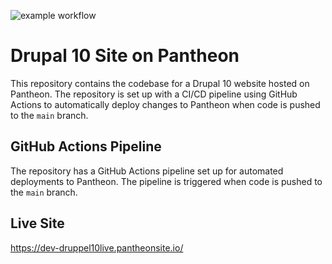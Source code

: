 ![example workflow](https://github.com/BCH-Drupal-Group1/d10-ci-juli/actions/workflows/deploy-to-pantheon.yml/badge.svg)

# Drupal 10 Site on Pantheon

This repository contains the codebase for a Drupal 10 website hosted on Pantheon. The repository is set up with a CI/CD pipeline using GitHub Actions to automatically deploy changes to Pantheon when code is pushed to the `main` branch.

## GitHub Actions Pipeline

The repository has a GitHub Actions pipeline set up for automated deployments to Pantheon. The pipeline is triggered when code is pushed to the `main` branch.

## Live Site

https://dev-druppel10live.pantheonsite.io/